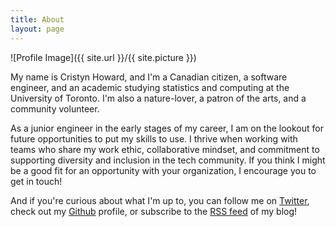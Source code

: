 ```yaml
---
title: About
layout: page
---
```

![Profile Image]({{ site.url }}/{{ site.picture }})

<p>My name is Cristyn Howard, and I'm a Canadian citizen, a software engineer, and an academic studying statistics and computing at the University of Toronto. I'm also a nature-lover, a patron of the arts, and a community volunteer.</p>

<p>As a junior engineer in the early stages of my career, I am on the lookout for future opportunities to put my skills to use. I thrive when working with teams who share my work ethic, collaborative mindset, and commitment to supporting diversity and inclusion in the tech community. If you think I might be a good fit for an opportunity with your organization, I encourage you to get in touch!</p>

<p>And if you're curious about what I'm up to, you can follow me on <a href="http://www.twitter.com/cristyn_howard">Twitter</a>, check out my <a href="http://www.github.com/cristynhoward">Github</a> profile, or subscribe to the <a href="https://cristynhoward.github.io/feed.xml">RSS feed</a> of my blog!</p>
